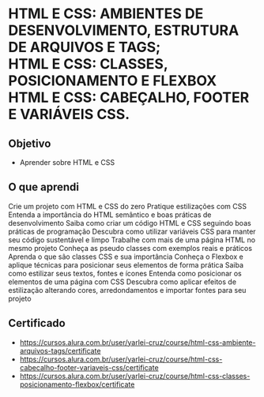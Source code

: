 # HTML E CSS: AMBIENTES DE DESENVOLVIMENTO, ESTRUTURA DE ARQUIVOS E TAGS; <br> HTML E CSS: CLASSES, POSICIONAMENTO E FLEXBOX <br> HTML E CSS: CABEÇALHO, FOOTER E VARIÁVEIS CSS.

## Objetivo
- Aprender sobre HTML e CSS

## O que aprendi
Crie um projeto com HTML e CSS do zero
Pratique estilizações com CSS
Entenda a importância do HTML semântico e boas práticas de desenvolvimento
Saiba como criar um código HTML e CSS seguindo boas práticas de programação
Descubra como utilizar variáveis CSS para manter seu código sustentável e limpo
Trabalhe com mais de uma página HTML no mesmo projeto
Conheça as pseudo classes com exemplos reais e práticos
Aprenda o que são classes CSS e sua importância
Conheça o Flexbox e aplique técnicas para posicionar seus elementos de forma prática
Saiba como estilizar seus textos, fontes e ícones
Entenda como posicionar os elementos de uma página com CSS
Descubra como aplicar efeitos de estilização alterando cores, arredondamentos e importar fontes para seu projeto

## Certificado
- https://cursos.alura.com.br/user/yarlei-cruz/course/html-css-ambiente-arquivos-tags/certificate
- https://cursos.alura.com.br/user/yarlei-cruz/course/html-css-cabecalho-footer-variaveis-css/certificate
- https://cursos.alura.com.br/user/yarlei-cruz/course/html-css-classes-posicionamento-flexbox/certificate
